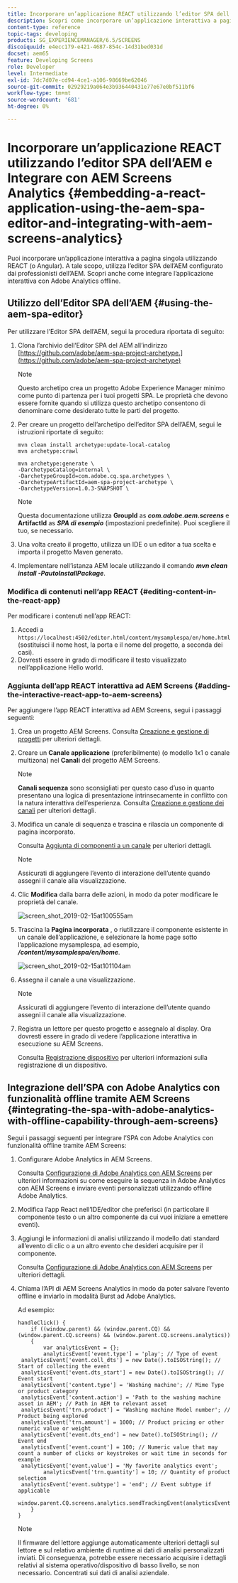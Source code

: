 ```yaml
---
title: Incorporare un’applicazione REACT utilizzando l’editor SPA dell’AEM e Integrare con AEM Screens Analytics
description: Scopri come incorporare un’applicazione interattiva a pagina singola utilizzando REACT (o un Angular) utilizzando l’editor SPA dell’AEM.
content-type: reference
topic-tags: developing
products: SG_EXPERIENCEMANAGER/6.5/SCREENS
discoiquuid: e4ecc179-e421-4687-854c-14d31bed031d
docset: aem65
feature: Developing Screens
role: Developer
level: Intermediate
exl-id: 7dc7d07e-cd94-4ce1-a106-98669be62046
source-git-commit: 02929219a064e3b936440431e77e67e0bf511bf6
workflow-type: tm+mt
source-wordcount: '681'
ht-degree: 0%

---
```


# Incorporare un’applicazione REACT utilizzando l’editor SPA dell’AEM e Integrare con AEM Screens Analytics {#embedding-a-react-application-using-the-aem-spa-editor-and-integrating-with-aem-screens-analytics}

Puoi incorporare un’applicazione interattiva a pagina singola utilizzando REACT (o Angular). A tale scopo, utilizza l’editor SPA dell’AEM configurato dai professionisti dell’AEM. Scopri anche come integrare l’applicazione interattiva con Adobe Analytics offline.

## Utilizzo dell’Editor SPA dell’AEM {#using-the-aem-spa-editor}

Per utilizzare l’Editor SPA dell’AEM, segui la procedura riportata di seguito:

1. Clona l’archivio dell’Editor SPA del AEM all’indirizzo [https://github.com/adobe/aem-spa-project-archetype.](https://github.com/adobe/aem-spa-project-archetype)

   >[!NOTE]
   >
   >Questo archetipo crea un progetto Adobe Experience Manager minimo come punto di partenza per i tuoi progetti SPA. Le proprietà che devono essere fornite quando si utilizza questo archetipo consentono di denominare come desiderato tutte le parti del progetto.

1. Per creare un progetto dell’archetipo dell’editor SPA dell’AEM, segui le istruzioni riportate di seguito:

   ```
   mvn clean install archetype:update-local-catalog
   mvn archetype:crawl
   
   mvn archetype:generate \
   -DarchetypeCatalog=internal \
   -DarchetypeGroupId=com.adobe.cq.spa.archetypes \
   -DarchetypeArtifactId=aem-spa-project-archetype \
   -DarchetypeVersion=1.0.3-SNAPSHOT \
   ```

   >[!NOTE]
   >
   >Questa documentazione utilizza **GroupId** as ***com.adobe.aem.screens*** e **ArtifactId** as ***SPA di esempio*** (impostazioni predefinite). Puoi scegliere il tuo, se necessario.

1. Una volta creato il progetto, utilizza un IDE o un editor a tua scelta e importa il progetto Maven generato.
1. Implementare nell’istanza AEM locale utilizzando il comando ***mvn clean install -PautoInstallPackage***.

### Modifica di contenuti nell’app REACT {#editing-content-in-the-react-app}

Per modificare i contenuti nell’app REACT:

1. Accedi a `https://localhost:4502/editor.html/content/mysamplespa/en/home.html` (sostituisci il nome host, la porta e il nome del progetto, a seconda dei casi).
1. Dovresti essere in grado di modificare il testo visualizzato nell’applicazione Hello world.

### Aggiunta dell’app REACT interattiva ad AEM Screens {#adding-the-interactive-react-app-to-aem-screens}

Per aggiungere l’app REACT interattiva ad AEM Screens, segui i passaggi seguenti:

1. Crea un progetto AEM Screens. Consulta [Creazione e gestione di progetti](creating-a-screens-project.md) per ulteriori dettagli.
1. Creare un **Canale applicazione** (preferibilmente) (o modello 1x1 o canale multizona) nel **Canali** del progetto AEM Screens.

   >[!NOTE]
   >**Canali sequenza** sono sconsigliati per questo caso d’uso in quanto presentano una logica di presentazione intrinsecamente in conflitto con la natura interattiva dell’esperienza.
   >Consulta [Creazione e gestione dei canali](managing-channels.md) per ulteriori dettagli.

1. Modifica un canale di sequenza e trascina e rilascia un componente di pagina incorporato.

   Consulta [Aggiunta di componenti a un canale](adding-components-to-a-channel.md) per ulteriori dettagli.

   >[!NOTE]
   >
   >Assicurati di aggiungere l’evento di interazione dell’utente quando assegni il canale alla visualizzazione.

1. Clic **Modifica** dalla barra delle azioni, in modo da poter modificare le proprietà del canale.

   ![screen_shot_2019-02-15at100555am](assets/screen_shot_2019-02-15at100555am.png)

1. Trascina la **Pagina incorporata** , o riutilizzare il componente esistente in un canale dell’applicazione, e selezionare la home page sotto l’applicazione mysamplespa, ad esempio, ***/content/mysamplespa/en/home***.

   ![screen_shot_2019-02-15at101104am](assets/screen_shot_2019-02-15at101104am.png)

1. Assegna il canale a una visualizzazione.

   >[!NOTE]
   >Assicurati di aggiungere l’evento di interazione dell’utente quando assegni il canale alla visualizzazione.

1. Registra un lettore per questo progetto e assegnalo al display. Ora dovresti essere in grado di vedere l’applicazione interattiva in esecuzione su AEM Screens.

   Consulta [Registrazione dispositivo](device-registration.md) per ulteriori informazioni sulla registrazione di un dispositivo.

## Integrazione dell’SPA con Adobe Analytics con funzionalità offline tramite AEM Screens {#integrating-the-spa-with-adobe-analytics-with-offline-capability-through-aem-screens}

Segui i passaggi seguenti per integrare l’SPA con Adobe Analytics con funzionalità offline tramite AEM Screens:

1. Configurare Adobe Analytics in AEM Screens.

   Consulta [Configurazione di Adobe Analytics con AEM Screens](configuring-adobe-analytics-aem-screens.md) per ulteriori informazioni su come eseguire la sequenza in Adobe Analytics con AEM Screens e inviare eventi personalizzati utilizzando offline Adobe Analytics.

1. Modifica l’app React nell’IDE/editor che preferisci (in particolare il componente testo o un altro componente da cui vuoi iniziare a emettere eventi).
1. Aggiungi le informazioni di analisi utilizzando il modello dati standard all’evento di clic o a un altro evento che desideri acquisire per il componente.

   Consulta [Configurazione di Adobe Analytics con AEM Screens](configuring-adobe-analytics-aem-screens.md) per ulteriori dettagli.

1. Chiama l’API di AEM Screens Analytics in modo da poter salvare l’evento offline e inviarlo in modalità Burst ad Adobe Analytics.

   Ad esempio:

   ```
   handleClick() {
       if ((window.parent) && (window.parent.CQ) && (window.parent.CQ.screens) && (window.parent.CQ.screens.analytics))
       {
           var analyticsEvent = {};
           analyticsEvent['event.type'] = 'play'; // Type of event
    analyticsEvent['event.coll_dts'] = new Date().toISOString(); // Start of collecting the event
    analyticsEvent['event.dts_start'] = new Date().toISOString(); // Event start
    analyticsEvent['content.type'] = 'Washing machine'; // Mime Type or product category
    analyticsEvent['content.action'] = 'Path to the washing machine asset in AEM'; // Path in AEM to relevant asset
    analyticsEvent['trn.product'] = 'Washing machine Model number'; // Product being explored
    analyticsEvent['trn.amount'] = 1000; // Product pricing or other numeric value or weight
    analyticsEvent['event.dts_end'] = new Date().toISOString(); // Event end
    analyticsEvent['event.count'] = 100; // Numeric value that may count a number of clicks or keystrokes or wait time in seconds for example
    analyticsEvent['event.value'] = 'My favorite analytics event';
           analyticsEvent['trn.quantity'] = 10; // Quantity of product selection
    analyticsEvent['event.subtype'] = 'end'; // Event subtype if applicable
    window.parent.CQ.screens.analytics.sendTrackingEvent(analyticsEvent);
       }
   }
   ```

   >[!NOTE]
   >
   >Il firmware del lettore aggiunge automaticamente ulteriori dettagli sul lettore e sul relativo ambiente di runtime ai dati di analisi personalizzati inviati. Di conseguenza, potrebbe essere necessario acquisire i dettagli relativi al sistema operativo/dispositivo di basso livello, se non necessario. Concentrati sui dati di analisi aziendale.
